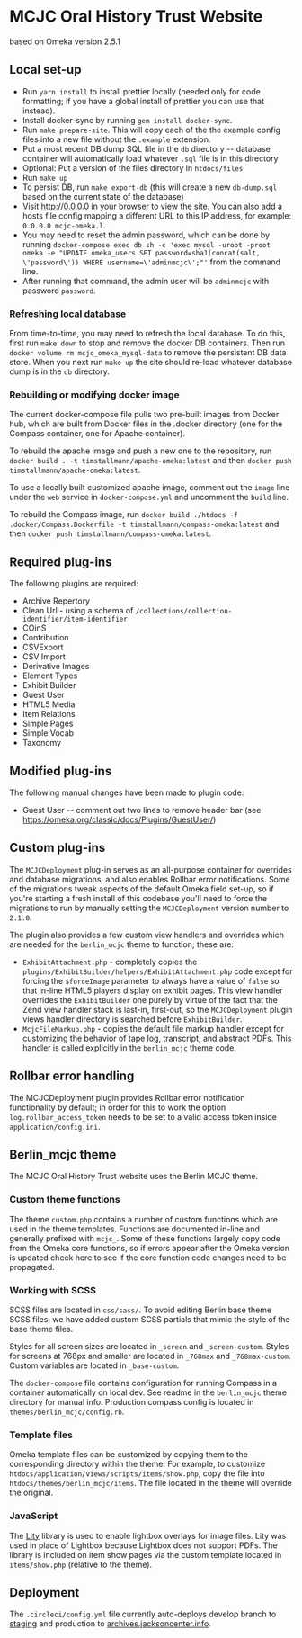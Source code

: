 # MCJC Oral History Trust Website

based on Omeka version 2.5.1

## Local set-up

- Run `yarn install` to install prettier locally (needed only for code formatting; if you have a global install of prettier you can use that instead).
- Install docker-sync by running `gem install docker-sync`.
- Run `make prepare-site`. This will copy each of the the example config files into a new file without the `.example` extension.
- Put a most recent DB dump SQL file in the `db` directory -- database container will automatically load whatever `.sql` file is in this directory
- Optional: Put a version of the files directory in `htdocs/files`
- Run `make up`
- To persist DB, run `make export-db` (this will create a new `db-dump.sql` based on the current state of the database)
- Visit http://0.0.0.0 in your browser to view the site. You can also add a hosts file config mapping a different URL
  to this IP address, for example: `0.0.0.0 mcjc-omeka.l`.
- You may need to reset the admin password, which can be done by running `docker-compose exec db sh -c 'exec mysql -uroot -proot omeka -e "UPDATE omeka_users SET password=sha1(concat(salt, \'password\')) WHERE username=\'adminmcjc\';"'` from the command line.
- After running that command, the admin user will be `adminmcjc` with password `password`.

### Refreshing local database

From time-to-time, you may need to refresh the local database. To do this, first run `make down` to stop
and remove the docker DB containers. Then run `docker volume rm mcjc_omeka_mysql-data` to remove the persistent
DB data store. When you next run `make up` the site should re-load whatever database dump is in the `db` directory.

### Rebuilding or modifying docker image

The current docker-compose file pulls two pre-built images from Docker hub, which are built
from Docker files in the .docker directory (one for the Compass container, one for Apache container).

To rebuild the apache image and push a new one to the repository, run `docker build . -t timstallmann/apache-omeka:latest`
and then `docker push timstallmann/apache-omeka:latest`.

To use a locally built customized apache image, comment out the `image` line under the `web` service in `docker-compose.yml` and
uncomment the `build` line.

To rebuild the Compass image, run `docker build ./htdocs -f .docker/Compass.Dockerfile -t timstallmann/compass-omeka:latest` and
then `docker push timstallmann/compass-omeka:latest`.

## Required plug-ins

The following plugins are required:

- Archive Repertory
- Clean Url - using a schema of `/collections/collection-identifier/item-identifier`
- COinS
- Contribution
- CSVExport
- CSV Import
- Derivative Images
- Element Types
- Exhibit Builder
- Guest User
- HTML5 Media
- Item Relations
- Simple Pages
- Simple Vocab
- Taxonomy

## Modified plug-ins

The following manual changes have been made to plugin code:

- Guest User -- comment out two lines to remove header bar (see https://omeka.org/classic/docs/Plugins/GuestUser/)

## Custom plug-ins

The `MCJCDeployment` plug-in serves as an all-purpose container for overrides and database migrations, and also enables Rollbar error notifications.
Some of the migrations tweak aspects of the default Omeka field set-up, so if you're starting a fresh install of this codebase
you'll need to force the migrations to run by manually setting the `MCJCDeployment` version number to `2.1.0`.

The plugin also provides a few custom view handlers and overrides which are needed for the `berlin_mcjc` theme to function; these are:

- `ExhibitAttachment.php` - completely copies the `plugins/ExhibitBuilder/helpers/ExhibitAttachment.php` code except for forcing the `$forceImage` parameter to always have a value of `false` so that in-line HTML5 players display on exhibit pages.
  This view handler overrides the `ExhibitBuilder` one purely by virtue of the fact that the Zend view handler stack is last-in, first-out, so the `MCJCDeployment` plugin views handler directory is searched before `ExhibitBuilder`.
- `McjcFileMarkup.php` - copies the default file markup handler except for customizing the behavior of tape log, transcript, and abstract PDFs. This handler is called explicitly in the `berlin_mcjc` theme code.

## Rollbar error handling

The MCJCDeployment plugin provides Rollbar error notification functionality by default; in order for this to work the option `log.rollbar_access_token` needs to be set to
a valid access token inside `application/config.ini`.

## Berlin_mcjc theme

The MCJC Oral History Trust website uses the Berlin MCJC theme.

### Custom theme functions

The theme `custom.php` contains a number of custom functions which are used in the theme templates. Functions are documented in-line and generally prefixed with `mcjc_`.
Some of these functions largely copy code from the Omeka core functions, so if errors appear after the Omeka version is updated check here to see if the core function code changes need to be propagated.

### Working with SCSS

SCSS files are located in `css/sass/`. To avoid editing Berlin base theme SCSS
files, we have added custom SCSS partials that mimic the style of the base theme
files.

Styles for all screen sizes are located in `_screen` and `_screen-custom`.
Styles for screens at 768px and smaller are located in `_768max` and
`_768max-custom`. Custom variables are located in `_base-custom`.

The `docker-compose` file contains configuration for running Compass in a container
automatically on local dev. See readme in the `berlin_mcjc` theme directory for manual info.
Production compass config is located in `themes/berlin_mcjc/config.rb`.

### Template files

Omeka template files can be customized by copying them to the corresponding
directory within the theme. For example, to customize
`htdocs/application/views/scripts/items/show.php`, copy the file into
`htdocs/themes/berlin_mcjc/items`. The file located in the theme will
override the original.

### JavaScript

The [Lity](https://sorgalla.com/lity/) library is used to enable lightbox
overlays for image files. Lity was used in place of Lightbox because Lightbox
does not support PDFs. The library is included on item show pages via the
custom template located in `items/show.php` (relative to the theme).

## Deployment

The `.circleci/config.yml` file currently auto-deploys develop branch to [staging](https://archives-new.jacksoncenter.info)
and production to [archives.jacksoncenter.info](https://archives.jacksoncenter.info).
